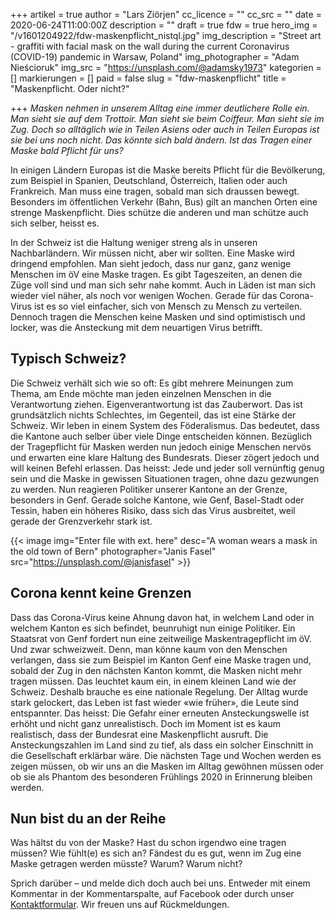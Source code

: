 +++
artikel = true
author = "Lars Ziörjen"
cc_licence = ""
cc_src = ""
date = 2020-06-24T11:00:00Z
description = ""
draft = true
fdw = true
hero_img = "/v1601204922/fdw-maskenpflicht_nistql.jpg"
img_description = "Street art - graffiti with facial mask on the wall during the current Coronavirus (COVID-19) pandemic in Warsaw, Poland"
img_photographer = "Adam Nieścioruk"
img_src = "https://unsplash.com/@adamsky1973"
kategorien = []
markierungen = []
paid = false
slug = "fdw-maskenpflicht"
title = "Maskenpflicht. Oder nicht?"

+++
_Masken nehmen in unserem Alltag eine immer deutlichere Rolle ein. Man sieht sie auf dem Trottoir. Man sieht sie beim Coiffeur. Man sieht sie im Zug. Doch so alltäglich wie in Teilen Asiens oder auch in Teilen Europas ist sie bei uns noch nicht. Das könnte sich bald ändern. Ist das Tragen einer Maske bald Pflicht für uns?_

In einigen Ländern Europas ist die Maske bereits Pflicht für die Bevölkerung, zum Beispiel in Spanien, Deutschland, Österreich, Italien oder auch Frankreich. Man muss eine tragen, sobald man sich draussen bewegt. Besonders im öffentlichen Verkehr (Bahn, Bus) gilt an manchen Orten eine strenge Maskenpflicht. Dies schütze die anderen und man schütze auch sich selber, heisst es.

In der Schweiz ist die Haltung weniger streng als in unseren Nachbarländern. Wir müssen nicht, aber wir sollten. Eine Maske wird dringend empfohlen. Man sieht jedoch, dass nur ganz, ganz wenige Menschen im öV eine Maske tragen. Es gibt Tageszeiten, an denen die Züge voll sind und man sich sehr nahe kommt. Auch in Läden ist man sich wieder viel näher, als noch vor wenigen Wochen. Gerade für das Corona-Virus ist es so viel einfacher, sich von Mensch zu Mensch zu verteilen. Dennoch tragen die Menschen keine Masken und sind optimistisch und locker, was die Ansteckung mit dem neuartigen Virus betrifft.

## Typisch Schweiz?

Die Schweiz verhält sich wie so oft: Es gibt mehrere Meinungen zum Thema, am Ende möchte man jeden einzelnen Menschen in die Verantwortung ziehen. Eigenverantwortung ist das Zauberwort. Das ist grundsätzlich nichts Schlechtes, im Gegenteil, das ist eine Stärke der Schweiz. Wir leben in einem System des Föderalismus. Das bedeutet, dass die Kantone auch selber über viele Dinge entscheiden können. Bezüglich der Tragepflicht für Masken werden nun jedoch einige Menschen nervös und erwarten eine klare Haltung des Bundesrats. Dieser zögert jedoch und will keinen Befehl erlassen. Das heisst: Jede und jeder soll vernünftig genug sein und die Maske in gewissen Situationen tragen, ohne dazu gezwungen zu werden. Nun reagieren Politiker unserer Kantone an der Grenze, besonders in Genf. Gerade solche Kantone, wie Genf, Basel-Stadt oder Tessin, haben ein höheres Risiko, dass sich das Virus ausbreitet, weil gerade der Grenzverkehr stark ist.

{{< image img="Enter file with ext. here" desc="A woman wears a mask in the old town of Bern" photographer="Janis Fasel" src="https://unsplash.com/@janisfasel" >}}

## Corona kennt keine Grenzen

Dass das Corona-Virus keine Ahnung davon hat, in welchem Land oder in welchem Kanton es sich befindet, beunruhigt nun einige Politiker. Ein Staatsrat von Genf fordert nun eine zeitweilige Maskentragepflicht im öV. Und zwar schweizweit. Denn, man könne kaum von den Menschen verlangen, dass sie zum Beispiel im Kanton Genf eine Maske tragen und, sobald der Zug in den nächsten Kanton kommt, die Masken nicht mehr tragen müssen. Das leuchtet kaum ein, in einem kleinen Land wie der Schweiz. Deshalb brauche es eine nationale Regelung. Der Alltag wurde stark gelockert, das Leben ist fast wieder «wie früher», die Leute sind entspannter. Das heisst: Die Gefahr einer erneuten Ansteckungswelle ist erhöht und nicht ganz unrealistisch. Doch im Moment ist es kaum realistisch, dass der Bundesrat eine Maskenpflicht ausruft. Die Ansteckungszahlen im Land sind zu tief, als dass ein solcher Einschnitt in die Gesellschaft erklärbar wäre. Die nächsten Tage und Wochen werden es zeigen müssen, ob wir uns an die Masken im Alltag gewöhnen müssen oder ob sie als Phantom des besonderen Frühlings 2020 in Erinnerung bleiben werden.

## Nun bist du an der Reihe

Was hältst du von der Maske? Hast du schon irgendwo eine tragen müssen? Wie fühlt(e) es sich an? Fändest du es gut, wenn im Zug eine Maske getragen werden müsste? Warum? Warum nicht?

Sprich darüber – und melde dich doch auch bei uns. Entweder mit einem Kommentar in der Kommentarspalte, auf Facebook oder durch unser [Kontaktformular](https://chinderzytig-v1.netlify.app/kontakt/). Wir freuen uns auf Rückmeldungen.